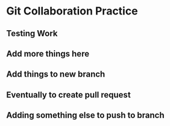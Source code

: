 # Git Collaboration Practice

## Testing Work

## Add more things here

## Add things to new branch

## Eventually to create pull request

## Adding something else to push to branch
